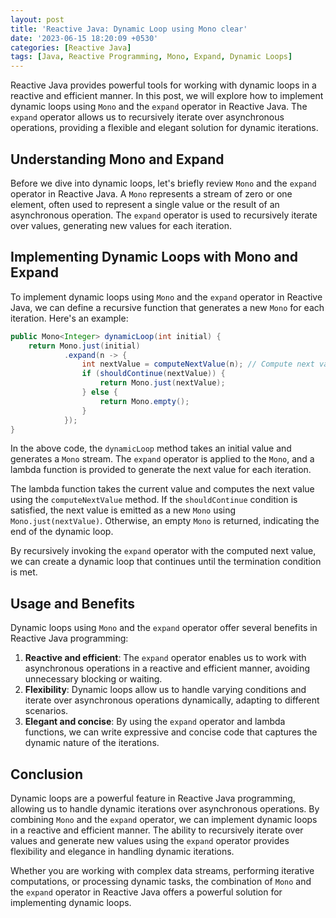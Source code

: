 ```yaml
---
layout: post
title: 'Reactive Java: Dynamic Loop using Mono clear'
date: '2023-06-15 18:20:09 +0530'
categories: [Reactive Java]
tags: [Java, Reactive Programming, Mono, Expand, Dynamic Loops]
---
```


Reactive Java provides powerful tools for working with dynamic loops in a reactive and efficient manner. In this post, we will explore how to implement dynamic loops using `Mono` and the `expand` operator in Reactive Java. The `expand` operator allows us to recursively iterate over asynchronous operations, providing a flexible and elegant solution for dynamic iterations.

## Understanding Mono and Expand

Before we dive into dynamic loops, let's briefly review `Mono` and the `expand` operator in Reactive Java. A `Mono` represents a stream of zero or one element, often used to represent a single value or the result of an asynchronous operation. The `expand` operator is used to recursively iterate over values, generating new values for each iteration.

## Implementing Dynamic Loops with Mono and Expand

To implement dynamic loops using `Mono` and the `expand` operator in Reactive Java, we can define a recursive function that generates a new `Mono` for each iteration. Here's an example:

```java
public Mono<Integer> dynamicLoop(int initial) {
    return Mono.just(initial)
            .expand(n -> {
                int nextValue = computeNextValue(n); // Compute next value based on current value
                if (shouldContinue(nextValue)) {
                    return Mono.just(nextValue);
                } else {
                    return Mono.empty();
                }
            });
}
```

In the above code, the `dynamicLoop` method takes an initial value and generates a `Mono` stream. The `expand` operator is applied to the `Mono`, and a lambda function is provided to generate the next value for each iteration.

The lambda function takes the current value and computes the next value using the `computeNextValue` method. If the `shouldContinue` condition is satisfied, the next value is emitted as a new `Mono` using `Mono.just(nextValue)`. Otherwise, an empty `Mono` is returned, indicating the end of the dynamic loop.

By recursively invoking the `expand` operator with the computed next value, we can create a dynamic loop that continues until the termination condition is met.

## Usage and Benefits

Dynamic loops using `Mono` and the `expand` operator offer several benefits in Reactive Java programming:

1. **Reactive and efficient**: The `expand` operator enables us to work with asynchronous operations in a reactive and efficient manner, avoiding unnecessary blocking or waiting.
2. **Flexibility**: Dynamic loops allow us to handle varying conditions and iterate over asynchronous operations dynamically, adapting to different scenarios.
3. **Elegant and concise**: By using the `expand` operator and lambda functions, we can write expressive and concise code that captures the dynamic nature of the iterations.

## Conclusion

Dynamic loops are a powerful feature in Reactive Java programming, allowing us to handle dynamic iterations over asynchronous operations. By combining `Mono` and the `expand` operator, we can implement dynamic loops in a reactive and efficient manner. The ability to recursively iterate over values and generate new values using the `expand` operator provides flexibility and elegance in handling dynamic iterations.

Whether you are working with complex data streams, performing iterative computations, or processing dynamic tasks, the combination of `Mono` and the `expand` operator in Reactive Java offers a powerful solution for implementing dynamic loops.